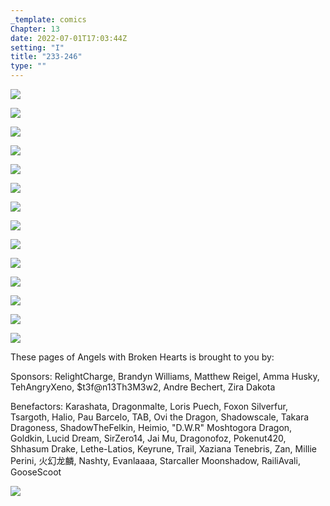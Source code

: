 ```yaml
---
_template: comics
Chapter: 13
date: 2022-07-01T17:03:44Z
setting: "I"
title: "233-246"
type: ""
---
```


![](/uploads/v-1.jpg)

![](/uploads/v-2.jpg)

![](/uploads/v-3.jpg)

![](/uploads/v-4.jpg)

![](/uploads/v-5.jpg)

![](/uploads/v-6.jpg)

![](/uploads/v-7.jpg)

![](/uploads/v-8.jpg)

![](/uploads/v-9.jpg)

![](/uploads/v-10.jpg)

![](/uploads/v-11.jpg)

![](/uploads/v-12.jpg)

![](/uploads/v-13.jpg)

![](/uploads/v-14.jpg)

These pages of Angels with Broken Hearts is brought to you by:

Sponsors: RelightCharge, Brandyn Williams, Matthew Reigel, Amma Husky, TehAngryXeno, $t3f@n13Th3M3w2, Andre Bechert, Zira Dakota

Benefactors: Karashata, Dragonmalte, Loris Puech, Foxon Silverfur, Tsargoth, Halio, Pau Barcelo, TAB, Ovi the Dragon, Shadowscale, Takara Dragoness, ShadowTheFelkin, Heimio, "D.W.R" Moshtogora Dragon, Goldkin, Lucid Dream, SirZero14, Jai Mu, Dragonofoz, Pokenut420, Shhasum Drake, Lethe-Latios, Keyrune, Trail, Xaziana Tenebris, Zan, Millie Perini, 火幻龙麟, Nashty, Evanlaaaa, Starcaller Moonshadow, RailiAvali, GooseScoot

[![](/uploads/patreon-banner-3.jpg)](http://patreon.com/mbsaunders)
